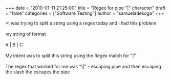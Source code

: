 +++
date = "2010-01-11 21:25:00"
title = "Regex for pipe \"|\" character"
draft = "false"
categories = ["Software Testing"]
author = "samueladesoga"
+++

&gt;I was trying to split a string using a regex today and i had this problem<br /><br />my string of format<br /><br />A | B | C<br /><br />My intent was to split this string using the Regex match for "|"<br /><br />The regex that worked for me was "\\|" - escaping pipe and then escaping the slash the escapes the pipe

